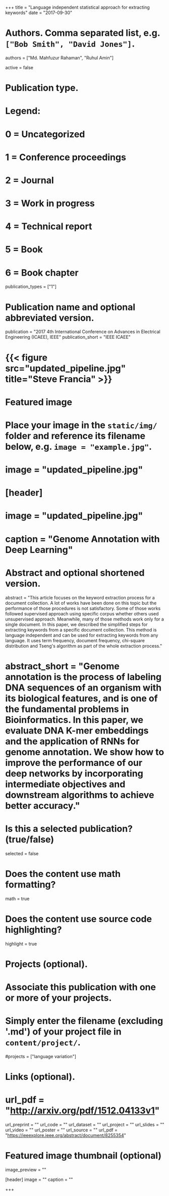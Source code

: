 +++
title = "Language independent statistical approach for extracting keywords"
date = "2017-09-30"

# Authors. Comma separated list, e.g. `["Bob Smith", "David Jones"]`.
authors = ["Md. Mahfuzur Rahaman", "Ruhul Amin"]

active = false

# Publication type.
# Legend:
# 0 = Uncategorized
# 1 = Conference proceedings
# 2 = Journal
# 3 = Work in progress
# 4 = Technical report
# 5 = Book
# 6 = Book chapter
publication_types = ["1"]

# Publication name and optional abbreviated version.
publication = "2017 4th International Conference on Advances in Electrical Engineering (ICAEE), IEEE"
publication_short = "IEEE ICAEE"

# {{< figure src="updated_pipeline.jpg" title="Steve Francia" >}}

# Featured image
# Place your image in the `static/img/` folder and reference its filename below, e.g. `image = "example.jpg"`.
# image = "updated_pipeline.jpg"
# [header]
# image = "updated_pipeline.jpg"
# caption = "Genome Annotation with Deep Learning"

# Abstract and optional shortened version.
abstract = "This article focuses on the keyword extraction process for a document collection. A lot of works have been done on this topic but the performance of those procedures is not satisfactory. Some of those works followed supervised approach using specific corpus whether others used unsupervised approach. Meanwhile, many of those methods work only for a single document. In this paper, we described the simplified steps for extracting keywords from a specific document collection. This method is language independent and can be used for extracting keywords from any language. It uses term frequency, document frequency, chi-square distribution and Tseng's algorithm as part of the whole extraction process."

# abstract_short = "Genome annotation is the process of labeling DNA sequences of an organism with its biological features, and is one of the fundamental problems in Bioinformatics. In this paper, we evaluate DNA K-mer embeddings and the application of RNNs for genome annotation. We show how to improve the performance of our deep networks by incorporating intermediate objectives and downstream algorithms to achieve better accuracy."

# Is this a selected publication? (true/false)
selected = false

# Does the content use math formatting?
math = true

# Does the content use source code highlighting?
highlight = true

# Projects (optional).
#   Associate this publication with one or more of your projects.
#   Simply enter the filename (excluding '.md') of your project file in `content/project/`.
#projects = ["language variation"]

# Links (optional).
# url_pdf = "http://arxiv.org/pdf/1512.04133v1"
url_preprint = ""
url_code = ""
url_dataset = ""
url_project = ""
url_slides = ""
url_video = ""
url_poster = ""
url_source = ""
url_pdf = "https://ieeexplore.ieee.org/abstract/document/8255354"


# Featured image thumbnail (optional)
image_preview = ""

[header]
image = ""
caption = ""


+++

